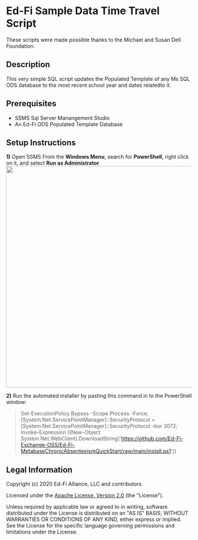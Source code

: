 # Ed-Fi Sample Data Time Travel Script
These scripts were made possible thanks to the Michael and Susan Dell Foundation.

## Description

This very simple SQL script updates the Populated Template of any Ms SQL ODS database to the most recent school year and dates relatedto it.


## Prerequisites
* SSMS Sql Server Manangement Studio
* An Ed-Fi ODS Populated Template Database


## Setup Instructions

**1)** Open SSMS
From the **Windows Menu**, search for **PowerShell**, right click on it, and select **Run as Administrator**
<br/><img src="img/powershell1.png" width="600" >

**2)** Run the automated installer by pasting this command in to the PowerShell window:
> Set-ExecutionPolicy Bypass -Scope Process -Force; [System.Net.ServicePointManager]::SecurityProtocol = [System.Net.ServicePointManager]::SecurityProtocol -bor 3072; Invoke-Expression ((New-Object System.Net.WebClient).DownloadString('https://github.com/Ed-Fi-Exchange-OSS/Ed-Fi-MetabaseChronicAbsenteeismQuickStart/raw/main/install.ps1'))


## Legal Information

Copyright (c) 2020 Ed-Fi Alliance, LLC and contributors.

Licensed under the [Apache License, Version 2.0](LICENSE) (the "License").

Unless required by applicable law or agreed to in writing, software
distributed under the License is distributed on an "AS IS" BASIS,
WITHOUT WARRANTIES OR CONDITIONS OF ANY KIND, either express or implied.
See the License for the specific language governing permissions and
limitations under the License.

